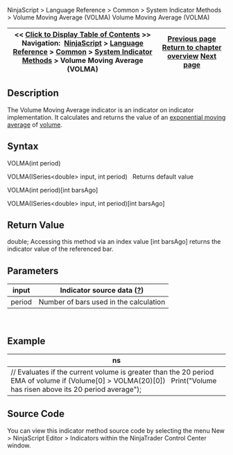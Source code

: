 ﻿
NinjaScript \> Language Reference \> Common \> System Indicator Methods \> Volume Moving Average (VOLMA)
Volume Moving Average (VOLMA)

| \<\< [Click to Display Table of Contents](volume_moving_average_volma.md) \>\> **Navigation:**     [NinjaScript](ninjascript.md) \> [Language Reference](language_reference_wip.md) \> [Common](common.md) \> [System Indicator Methods](indicators.md) \> Volume Moving Average (VOLMA) | [Previous page](volume.md) [Return to chapter overview](indicators.md) [Next page](volume_oscillator.md) |
| --- | --- |

## Description
The Volume Moving Average indicator is an indicator on indicator implementation. It calculates and returns the value of an [exponential moving average](moving_average_-_exponential_e.md) of [volume](volume.md).

## Syntax
VOLMA(int period)  

VOLMA(ISeries\<double\> input, int period)
 
Returns default value  

VOLMA(int period)\[int barsAgo]  

VOLMA(ISeries\<double\> input, int period)\[int barsAgo]

## Return Value
double; Accessing this method via an index value \[int barsAgo] returns the indicator value of the referenced bar.

## Parameters
| input | Indicator source data ([?](valid_input_data_for_indicator.md)) |
| --- | --- |
| period | Number of bars used in the calculation |

 
## 
## Example
| ns |
| --- |
| // Evaluates if the current volume is greater than the 20 period EMA of volume if (Volume\[0] \> VOLMA(20)\[0])    Print("Volume has risen above its 20 period average"); |

## Source Code
You can view this indicator method source code by selecting the menu New \> NinjaScript Editor \> Indicators within the NinjaTrader Control Center window.
